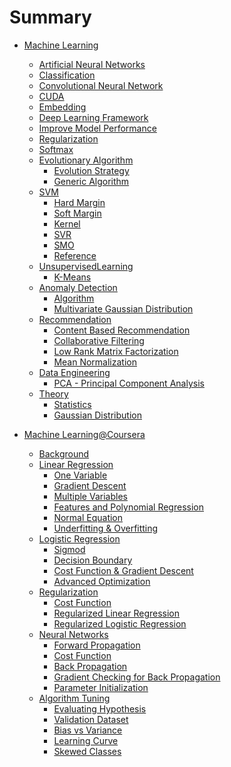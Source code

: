 # Summary

* [Machine Learning](MachineLearning/ml.md)
    * [Artificial Neural Networks](MachineLearning/ann.md)
    * [Classification](MachineLearning/classification.md)
    * [Convolutional Neural Network](MachineLearning/cnn.md)
    * [CUDA](MachineLearning/cuda.md)
    * [Embedding](MachineLearning/embedding.md)
    * [Deep Learning Framework](MachineLearning/dl_frameworks.md)
    * [Improve Model Performance](MachineLearning/model_performance.md)
    * [Regularization](MachineLearning/regularization.md)
    * [Softmax](MachineLearning/softmax.md)
    * [Evolutionary Algorithm]()
        * [Evolution Strategy](MachineLearning/Evolutionary/evolution_strategy.md)
        * [Generic Algorithm](MachineLearning/Evolutionary/generic_algorithm.md)
    * [SVM](MachineLearning/SVM/svm.md)
        * [Hard Margin](MachineLearning/SVM/hard_margin.md)
        * [Soft Margin](MachineLearning/SVM/soft_margin.md)
        * [Kernel](MachineLearning/SVM/kernel.md)
        * [SVR](MachineLearning/SVM/svr.md)
        * [SMO](MachineLearning/SVM/smo.md)
        * [Reference](MachineLearning/SVM/reference.md)
    * [UnsupervisedLearning]()
        * [K-Means](MachineLearning/UnsupervisedLearning/kmeans.md)
    * [Anomaly Detection](MachineLearning/AnomalyDetection/anomaly.md)
        * [Algorithm](MachineLearning/AnomalyDetection/algorithm.md)
        * [Multivariate Gaussian Distribution](MachineLearning/AnomalyDetection/multi_gaussian.md)
    * [Recommendation]()
        * [Content Based Recommendation](MachineLearning/Recommendation/content.md)
        * [Collaborative Filtering](MachineLearning/Recommendation/collaborative_filtering.md)
        * [Low Rank Matrix Factorization](MachineLearning/Recommendation/low_rank_matrix.md)
        * [Mean Normalization](MachineLearning/Recommendation/mean.md)
    * [Data Engineering]()
        * [PCA - Principal Component Analysis](MachineLearning/DataEngineering/pca.md)
    * [Theory]()
        * [Statistics](MachineLearning/Theory/statistics.md)
        * [Gaussian Distribution](MachineLearning/Theory/gaussian.md)


* [Machine Learning@Coursera]()
    * [Background](ML_Coursera_Andrew/Background/background.md)
    * [Linear Regression](ML_Coursera_Andrew/LinearRegression/lr.md)
        * [One Variable](ML_Coursera_Andrew/LinearRegression/one_var.md)
        * [Gradient Descent](ML_Coursera_Andrew/LinearRegression/gradient_descent.md)
        * [Multiple Variables](ML_Coursera_Andrew/LinearRegression/mult_var.md)
        * [Features and Polynomial Regression](ML_Coursera_Andrew/LinearRegression/features.md)
        * [Normal Equation](ML_Coursera_Andrew/LinearRegression/normal_equation.md)
        * [Underfitting & Overfitting](ML_Coursera_Andrew/LinearRegression/error_fit.md)
    * [Logistic Regression](ML_Coursera_Andrew/LogisticRegression/lr.md)
        * [Sigmod](ML_Coursera_Andrew/LogisticRegression/sigmod.md)
        * [Decision Boundary](ML_Coursera_Andrew/LogisticRegression/decision_boundary.md)
        * [Cost Function & Gradient Descent](ML_Coursera_Andrew/LogisticRegression/cost_gd.md)
        * [Advanced Optimization](ML_Coursera_Andrew/LogisticRegression/advanced_optimization.md)
    * [Regularization](ML_Coursera_Andrew/Regularization/regular.md)
        * [Cost Function](ML_Coursera_Andrew/Regularization/cost.md)
        * [Regularized Linear Regression](ML_Coursera_Andrew/Regularization/linear_regression.md)
        * [Regularized Logistic Regression](ML_Coursera_Andrew/Regularization/logistic_regression.md)
    * [Neural Networks](ML_Coursera_Andrew/NeuralNetworks/nn.md)
        * [Forward Propagation](ML_Coursera_Andrew/NeuralNetworks/forward_propagation.md)
        * [Cost Function](ML_Coursera_Andrew/NeuralNetworks/cost.md)
        * [Back Propagation](ML_Coursera_Andrew/NeuralNetworks/back_propagation.md)
        * [Gradient Checking for Back Propagation](ML_Coursera_Andrew/NeuralNetworks/bp_gradient_checking.md)
        * [Parameter Initialization](ML_Coursera_Andrew/NeuralNetworks/parameter_init.md)
    * [Algorithm Tuning](ML_Coursera_Andrew/AlgorithmTuning/tuning.md)
        * [Evaluating Hypothesis](ML_Coursera_Andrew/AlgorithmTuning/evaluating.md)
        * [Validation Dataset](ML_Coursera_Andrew/AlgorithmTuning/validation.md)
        * [Bias vs Variance](ML_Coursera_Andrew/AlgorithmTuning/bias_variance.md)
        * [Learning Curve](ML_Coursera_Andrew/AlgorithmTuning/curved.md)
        * [Skewed Classes](ML_Coursera_Andrew/AlgorithmTuning/skewed.md)